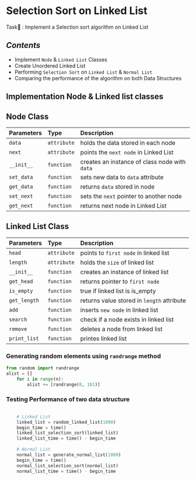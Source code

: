 
# Selection Sort on Linked List

Task🚀 : Implement a Selection sort algorithm on Linked List

## *Contents*
- Implement `Node` & `Linked List` Classes
- Create Unordered Linked List 
- Performing `Selection Sort` on `Linked List` & `Normal List`
- Comparing the performance of the algorithm on both Data Structures

## Implementation Node & Linked list classes

## Node Class
| Parameters | Type     | Description                |
| :-------- | :------- | :------------------------- |
| `data` | `attribute` | holds the data stored in each node |
| `next` | `attribute` | points the `next node` in Linked List |
| `__init__` | `function` | creates an instance of class node with `data` |
| `set_data` | `function` | sets new data to `data` attribute |
| `get_data` | `function` | returns `data` stored in node |
| `set_next` | `function` | sets the `next` pointer to another node |
| `get_next` | `function` | returns next node in Linked List |


## Linked List Class
| Parameters | Type     | Description                |
| :-------- | :------- | :------------------------- |
| `head` | `attribute` | points to `first node` in linked list |
| `length` | `attribute` | holds the `size` of linked list |
| `__init__` | `function` | creates an instance of linked list |
| `get_head` | `function` | returns pointer to `first node` |
| `is_empty` | `function` | true if linked list is is_empty |
| `get_length` | `function` | returns value stored in `length` attribute |
| `add` | `function` | inserts `new node` in linked list |
| `search` | `function` | check if a node exists in linked list |
| `remove` | `function` | deletes a node from linked list |
| `print_list` | `function` | printes linked list |



### Generating random elements using `randrange` method
```python
from random import randrange
alist = []
    for i in range(n):
        alist += [randrange(0, 101)]
```
### Testing Performance of two data structure
```python

    # Linked List
    linked_list = random_linked_list(1000)
    begin_time = time()
    linked_list_selection_sort(linked_list)
    linked_list_time = time() - begin_time
    
    # Normal List
    normal_list = generate_normal_list(1000)
    begin_time = time()
    normal_list_selection_sort(normal_list)
    normal_list_time = time() - begin_time
```